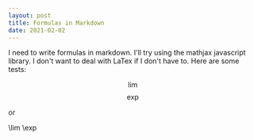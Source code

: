 ```yaml
---
layout: post
title: Formulas in Markdown
date: 2021-02-02
---
```


I need to write formulas in markdown. I'll try using the mathjax javascript library. I don't want to deal with LaTex if I don't have to. Here are some tests:

$$\lim$$
$$\exp$$

or

\lim
\exp
